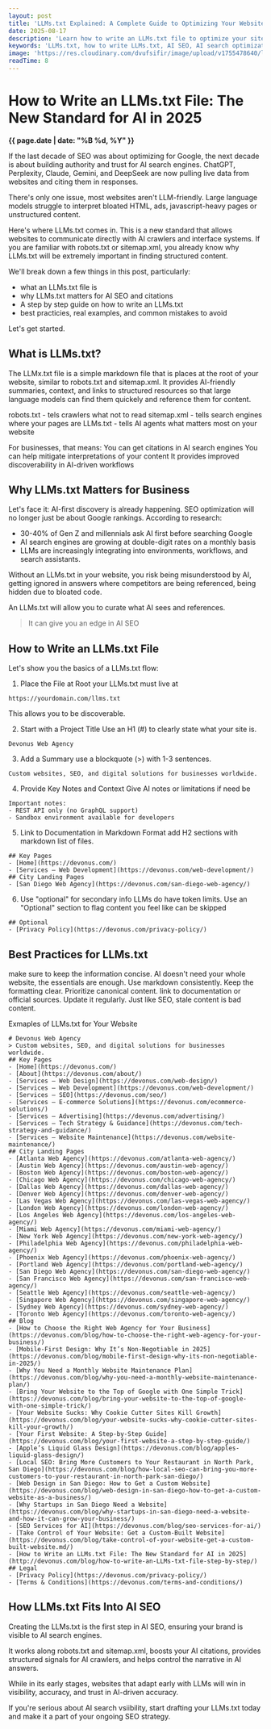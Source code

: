 ```yaml
---
layout: post
title: 'LLMs.txt Explained: A Complete Guide to Optimizing Your Website for AI Search'
date: 2025-08-17
description: 'Learn how to write an LLMs.txt file to optimize your site for AI search engines like ChatGPT, Perplexity, and Claude. Step-by-step guide with examples.'
keywords: 'LLMs.txt, how to write LLMs.txt, AI SEO, AI search optimization, LLM-friendly websites, AI crawlers, AI-ready documentation, SEO for AI search engines'
image: 'https://res.cloudinary.com/dvufsifir/image/upload/v1755478640/llms-txt.webp'
readTime: 8
---
```


# How to Write an LLMs.txt File: The New Standard for AI in 2025
**{{ page.date | date: "%B %d, %Y" }}**

If the last decade of SEO was about optimizing for Google, the next decade is about building authority and trust for AI search engines. ChatGPT, Perplexity, Claude, Gemini, and DeepSeek are now pulling live data from websites and citing them in responses. 

There's only one issue, most websites aren't LLM-friendly. Large language models struggle to interpret bloated HTML, ads, javascript-heavy pages or unstructured content. 

Here's where LLMs.txt comes in. This is a new standard that allows websites to communicate directly with AI crawlers and interface systems. If you are familiar with robots.txt or sitemap.xml, you already know why LLMs.txt will be extremely important in finding structured content.

We'll break down a few things in this post, particularly:
- what an LLMs.txt file is
- why LLMs.txt matters for AI SEO and citations
- A step by step guide on how to write an LLMs.txt
- best practicies, real examples, and common mistakes to avoid

Let's get started.

## What is LLMs.txt?

The LLMx.txt file is a simple markdown file that is places at the root of your website, similar to robots.txt and sitemap.xml. It provides AI-friendly summaries, context, and links to structured resources so that large language models can find them quickely and reference them for content.

robots.txt - tels crawlers what not to read
sitemap.xml - tells search engines where your pages are
LLMs.txt - tells AI agents what matters most on your website

For businesses, that means:
You can get citations in AI search engines
You can help mitigate interpretations of your content
It provides improved discoverability in AI-driven workflows

## Why LLMs.txt Matters for Business

Let's face it: AI-first discovery is already happening. SEO optimization will no longer just be about Google rankings. According to research:

- 30-40% of Gen Z and millennials ask AI first before searching Google
- AI search engines are growing at double-digit rates on a monthly basis
- LLMs are increasingly integrating into environments, workflows, and search assistants.

Without an LLMs.txt in your website, you risk being misunderstood by AI, getting ignored in answers where competitors are being referenced, being hidden due to bloated code. 

An LLMs.txt will allow you to curate what AI sees and references. 

> It can give you an edge in AI SEO


## How to Write an LLMs.txt File

Let's show you the basics of a LLMs.txt flow:

1. Place the File at Root
your LLMs.txt must live at 
```
https://yourdomain.com/llms.txt
```
This allows you to be discoverable. 

2. Start with a Project Title
Use an H1 (#) to clearly state what your site is.
```
Devonus Web Agency
```

3. Add a Summary
use a blockquote (>) with 1-3 sentences.
```
Custom websites, SEO, and digital solutions for businesses worldwide.
```

4. Provide Key Notes and Context
Give AI notes or limitations if need be
```
Important notes:
- REST API only (no GraphQL support)
- Sandbox environment available for developers
```

5. Link to Documentation in Markdown Format
add H2 sections with markdown list of files.
```
## Key Pages
- [Home](https://devonus.com/)
- [Services – Web Development](https://devonus.com/web-development/)
## City Landing Pages
- [San Diego Web Agency](https://devonus.com/san-diego-web-agency/)
```

6. Use "optional" for secondary info
LLMs do have token limits. Use an "Optional" section to flag content you feel like can be skipped
```
## Optional
- [Privacy Policy](https://devonus.com/privacy-policy/)
```


## Best Practices for LLMs.txt
make sure to keep the information concise. AI doesn't need your whole website, the essentials are enough.
Use markdown consistently. Keep the formatting clear.
Prioritize canonical content. link to documentation or official sources.
Update it regularly. Just like SEO, stale content is bad content.

Exmaples of LLMs.txt for Your Website
```
# Devonus Web Agency
> Custom websites, SEO, and digital solutions for businesses worldwide.
## Key Pages
- [Home](https://devonus.com/)
- [About](https://devonus.com/about/)
- [Services – Web Design](https://devonus.com/web-design/)
- [Services – Web Development](https://devonus.com/web-development/)
- [Services – SEO](https://devonus.com/seo/)
- [Services – E-commerce Solutions](https://devonus.com/ecommerce-solutions/)
- [Services – Advertising](https://devonus.com/advertising/)
- [Services – Tech Strategy & Guidance](https://devonus.com/tech-strategy-and-guidance/)
- [Services – Website Maintenance](https://devonus.com/website-maintenance/)
## City Landing Pages
- [Atlanta Web Agency](https://devonus.com/atlanta-web-agency/)
- [Austin Web Agency](https://devonus.com/austin-web-agency/)
- [Boston Web Agency](https://devonus.com/boston-web-agency/)
- [Chicago Web Agency](https://devonus.com/chicago-web-agency/)
- [Dallas Web Agency](https://devonus.com/dallas-web-agency/)
- [Denver Web Agency](https://devonus.com/denver-web-agency/)
- [Las Vegas Web Agency](https://devonus.com/las-vegas-web-agency/)
- [London Web Agency](https://devonus.com/london-web-agency/)
- [Los Angeles Web Agency](https://devonus.com/los-angeles-web-agency/)
- [Miami Web Agency](https://devonus.com/miami-web-agency/)
- [New York Web Agency](https://devonus.com/new-york-web-agency/)
- [Philadelphia Web Agency](https://devonus.com/philadelphia-web-agency/)
- [Phoenix Web Agency](https://devonus.com/phoenix-web-agency/)
- [Portland Web Agency](https://devonus.com/portland-web-agency/)
- [San Diego Web Agency](https://devonus.com/san-diego-web-agency/)
- [San Francisco Web Agency](https://devonus.com/san-francisco-web-agency/)
- [Seattle Web Agency](https://devonus.com/seattle-web-agency/)
- [Singapore Web Agency](https://devonus.com/singapore-web-agency/)
- [Sydney Web Agency](https://devonus.com/sydney-web-agency/)
- [Toronto Web Agency](https://devonus.com/toronto-web-agency/)
## Blog
- [How to Choose the Right Web Agency for Your Business](https://devonus.com/blog/how-to-choose-the-right-web-agency-for-your-business/)
- [Mobile-First Design: Why It’s Non-Negotiable in 2025](https://devonus.com/blog/mobile-first-design-why-its-non-negotiable-in-2025/)
- [Why You Need a Monthly Website Maintenance Plan](https://devonus.com/blog/why-you-need-a-monthly-website-maintenance-plan/)
- [Bring Your Website to the Top of Google with One Simple Trick](https://devonus.com/blog/bring-your-website-to-the-top-of-google-with-one-simple-trick/)
- [Your Website Sucks: Why Cookie Cutter Sites Kill Growth](https://devonus.com/blog/your-website-sucks-why-cookie-cutter-sites-kill-your-growth/)
- [Your First Website: A Step-by-Step Guide](https://devonus.com/blog/your-first-website-a-step-by-step-guide/)
- [Apple’s Liquid Glass Design](https://devonus.com/blog/apples-liquid-glass-design/)
- [Local SEO: Bring More Customers to Your Restaurant in North Park, San Diego](https://devonus.com/blog/how-local-seo-can-bring-you-more-customers-to-your-restaurant-in-north-park-san-diego/)
- [Web Design in San Diego: How to Get a Custom Website](https://devonus.com/blog/web-design-in-san-diego-how-to-get-a-custom-website-as-a-business/)
- [Why Startups in San Diego Need a Website](https://devonus.com/blog/why-startups-in-san-diego-need-a-website-and-how-it-can-grow-your-business/)
- [SEO Services for AI](https://devonus.com/blog/seo-services-for-ai/)
- [Take Control of Your Website: Get a Custom-Built Website](https://devonus.com/blog/take-control-of-your-website-get-a-custom-built-website.md/)
- [How to Write an LLMs.txt File: The New Standard for AI in 2025](http://devonus.com/blog/how-to-write-an-LLMs-txt-file-step-by-step/)
## Legal
- [Privacy Policy](https://devonus.com/privacy-policy/)
- [Terms & Conditions](https://devonus.com/terms-and-conditions/)
```

## How LLMs.txt Fits Into AI SEO
Creating the LLMs.txt is the first step in AI SEO, ensuring your brand is visible to AI search engines.

It works along robots.txt and sitemap.xml, boosts your AI citations, provides structured signals for AI crawlers, and helps control the narrative in AI answers.

While in its early stages, websites that adapt early with LLMs will win in visibility, accuracy, and trust in AI-driven accuracy.

If you're serious about AI search vsiibility, start drafting your LLMs.txt today and make it a part of your ongoing SEO strategy.
